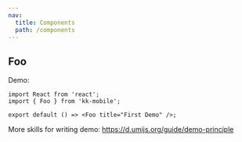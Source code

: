 ```yaml
---
nav:
  title: Components
  path: /components
---
```


## Foo

Demo:

```tsx
import React from 'react';
import { Foo } from 'kk-mobile';

export default () => <Foo title="First Demo" />;
```

More skills for writing demo: https://d.umijs.org/guide/demo-principle
